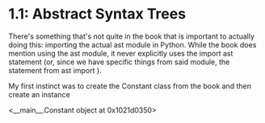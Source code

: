 # 1.1: Abstract Syntax Trees

There's something that's not quite in the book that is important to actually doing this: importing the actual ast module in Python. While the book does mention using the ast module, it never explicitly uses the import ast statement (or, since we have specific things from said module, the statement from ast import ).

My first instinct was to create the Constant class from the book and then create an instance

<\_\_main\__.Constant object at 0x1021d0350>